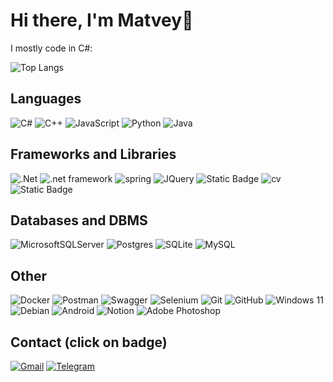 # Hi there, I'm Matvey👋
I mostly code in C#:

![Top Langs](https://github-readme-stats.vercel.app/api/top-langs/?username=AlertedCoffee&layout=compact&hide=c,c%+%+,cmake)

## Languages
![C#](https://img.shields.io/badge/c%23-%23239120.svg?style=for-the-badge&logo=csharp&logoColor=white)
![C++](https://img.shields.io/badge/c++-%2300599C.svg?style=for-the-badge&logo=c%2B%2B&logoColor=white)
![JavaScript](https://img.shields.io/badge/javascript-%23323330.svg?style=for-the-badge&logo=javascript&logoColor=%23F7DF1E)
![Python](https://img.shields.io/badge/python-3670A0?style=for-the-badge&logo=python&logoColor=ffdd54)
![Java](https://img.shields.io/badge/java-%23ED8B00.svg?style=for-the-badge&logo=openjdk&logoColor=white)

## Frameworks and Libraries
![.Net](https://img.shields.io/badge/.NET-5C2D91?style=for-the-badge&logo=.net&logoColor=white)
![.net framework](https://img.shields.io/badge/.NET%20Framework-blue?style=for-the-badge)
![spring](https://img.shields.io/badge/Spring%20framework-6DB33F?style=for-the-badge&logo=spring&logoColor=white)
![JQuery](https://img.shields.io/badge/jQuery-0769AD?style=for-the-badge&logo=jquery&logoColor=white)
![Static Badge](https://img.shields.io/badge/ajax-2088c9?style=for-the-badge)
![cv](https://img.shields.io/badge/OpenCV-27338e?style=for-the-badge&logo=OpenCV&logoColor=white)
![Static Badge](https://img.shields.io/badge/aiogram-black?style=for-the-badge)

## Databases and DBMS 
![MicrosoftSQLServer](https://img.shields.io/badge/Microsoft%20SQL%20Server-CC2927?style=for-the-badge&logo=microsoft%20sql%20server&logoColor=white)
![Postgres](https://img.shields.io/badge/postgres-%23316192.svg?style=for-the-badge&logo=postgresql&logoColor=white)
![SQLite](https://img.shields.io/badge/sqlite-%2307405e.svg?style=for-the-badge&logo=sqlite&logoColor=white)
![MySQL](https://img.shields.io/badge/mysql-4479A1.svg?style=for-the-badge&logo=mysql&logoColor=white)

## Other
![Docker](https://img.shields.io/badge/docker-%230db7ed.svg?style=for-the-badge&logo=docker&logoColor=white)
![Postman](https://img.shields.io/badge/Postman-FF6C37?style=for-the-badge&logo=postman&logoColor=white)
![Swagger](https://img.shields.io/badge/-Swagger-%23Clojure?style=for-the-badge&logo=swagger&logoColor=white)
![Selenium](https://img.shields.io/badge/-selenium-%43B02A?style=for-the-badge&logo=selenium&logoColor=white)
![Git](https://img.shields.io/badge/git-%23F05033.svg?style=for-the-badge&logo=git&logoColor=white)
![GitHub](https://img.shields.io/badge/github-%23121011.svg?style=for-the-badge&logo=github&logoColor=white)
![Windows 11](https://img.shields.io/badge/Windows%2011-%230079d5.svg?style=for-the-badge&logo=Windows%2011&logoColor=white)
![Debian](https://img.shields.io/badge/Debian-D70A53?style=for-the-badge&logo=debian&logoColor=white)
![Android](https://img.shields.io/badge/Android-3DDC84?style=for-the-badge&logo=android&logoColor=white)
![Notion](https://img.shields.io/badge/Notion-%23000000.svg?style=for-the-badge&logo=notion&logoColor=white)
![Adobe Photoshop](https://img.shields.io/badge/adobe%20photoshop-%2331A8FF.svg?style=for-the-badge&logo=adobe%20photoshop&logoColor=white)

## Contact (click on badge)
[![Gmail](https://img.shields.io/badge/Gmail-D14836?style=for-the-badge&logo=gmail&logoColor=white)](https://mail.google.com/mail/u/0/?fs=1&to=ozolin.matvei@yandex.ru&tf=cm)
[![Telegram](https://img.shields.io/badge/telegram-blue?style=for-the-badge&logo=telegram&color=blue&link=https%3A%2F%2Ft.me%2FOzolinMatvey)](https://t.me/OzolinMatvey)


